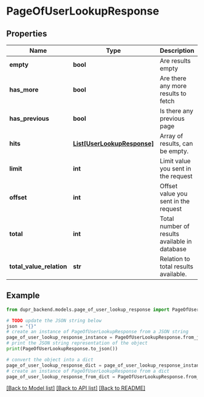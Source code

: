 # PageOfUserLookupResponse


## Properties

Name | Type | Description | Notes
------------ | ------------- | ------------- | -------------
**empty** | **bool** | Are results empty | 
**has_more** | **bool** | Are there any more results to fetch | 
**has_previous** | **bool** | Is there any previous page | 
**hits** | [**List[UserLookupResponse]**](UserLookupResponse.md) | Array of results, can be empty. | [optional] 
**limit** | **int** | Limit value you sent in the request | 
**offset** | **int** | Offset value you sent in the request | 
**total** | **int** | Total number of results available in database | 
**total_value_relation** | **str** | Relation to total results available. | 

## Example

```python
from dupr_backend.models.page_of_user_lookup_response import PageOfUserLookupResponse

# TODO update the JSON string below
json = "{}"
# create an instance of PageOfUserLookupResponse from a JSON string
page_of_user_lookup_response_instance = PageOfUserLookupResponse.from_json(json)
# print the JSON string representation of the object
print(PageOfUserLookupResponse.to_json())

# convert the object into a dict
page_of_user_lookup_response_dict = page_of_user_lookup_response_instance.to_dict()
# create an instance of PageOfUserLookupResponse from a dict
page_of_user_lookup_response_from_dict = PageOfUserLookupResponse.from_dict(page_of_user_lookup_response_dict)
```
[[Back to Model list]](../README.md#documentation-for-models) [[Back to API list]](../README.md#documentation-for-api-endpoints) [[Back to README]](../README.md)


